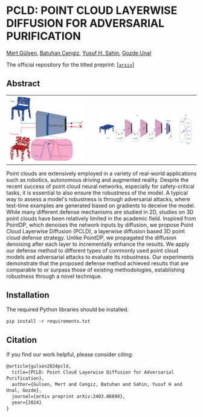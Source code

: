 # PCLD: POINT CLOUD LAYERWISE DIFFUSION FOR ADVERSARIAL PURIFICATION

[Mert Gülşen](https://github.com/qwertymert), [Batuhan Cengiz](https://batuceng.github.io/), [Yusuf H. Sahin](https://scholar.google.com.tr/citations?user=62rdgoYAAAAJ&hl), [Gozde Unal](https://gozde-unal.github.io/) <br />

The official repository for the titled preprint: [[`arxiv`](https://arxiv.org/pdf/2403.06698)]

## Abstract

<!-- <style>
    .row {
        display: flex;
    }
    
    .column {
        padding: 5px;
    }
</style>

<div class="row">
  <div class="column">
    <img src="assets/pcld-mainfig1.png" alt="fig1" style="width: 90%; height: auto; display: block;">
  </div>
  <div class="column">
    <img src="assets/pcld-mainfig2.png" alt="fig2"  style="width: 100%; height: auto; display: block;">
  </div>
</div> -->

<style>
td, th {
   border: none!important;
}
</style>

<table>
  <tr>
    <td><img src="assets/pcld-mainfig1.png" alt="fig1" width="88%" height="auto"></td>
    <td><img src="assets/pcld-mainfig2.png" alt="fig2" width="100%" height="auto"></td>
  </tr>
</table>

Point clouds are extensively employed in a variety of real-world applications such as robotics, autonomous driving and augmented reality. Despite the recent success of point cloud neural networks, especially for safety-critical tasks, it is essential to also ensure the robustness of the model. A typical way to assess a model's robustness is through adversarial attacks, where test-time examples are generated based on gradients to deceive the model. While many different defense mechanisms are studied in 2D, studies on 3D point clouds have been relatively limited in the academic field. Inspired from PointDP, which denoises the network inputs by diffusion, we propose Point Cloud Layerwise Diffusion (PCLD), a layerwise diffusion based 3D point cloud defense strategy. Unlike PointDP, we propagated the diffusion denoising after each layer to incrementally enhance the results. We apply our defense method to different types of commonly used point cloud models and adversarial attacks to evaluate its robustness. Our experiments demonstrate that the proposed defense method achieved results that are comparable to or surpass those of existing methodologies, establishing robustness through a novel technique. 

## Installation
The required Python libraries should be installed.

```
pip install -r requirements.txt
```

## Citation
If you find our work helpful, please consider citing:

```
@article{gulsen2024pcld,
  title={PCLD: Point Cloud Layerwise Diffusion for Adversarial Purification},
  author={Gulsen, Mert and Cengiz, Batuhan and Sahin, Yusuf H and Unal, Gozde},
  journal={arXiv preprint arXiv:2403.06698},
  year={2024}
}
```